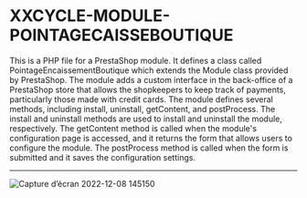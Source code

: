# XXCYCLE-MODULE-POINTAGECAISSEBOUTIQUE

This is a PHP file for a PrestaShop module. It defines a class called PointageEncaissementBoutique which extends the Module class provided by PrestaShop. The module adds a custom interface in the back-office of a PrestaShop store that allows the shopkeepers to keep track of payments, particularly those made with credit cards. The module defines several methods, including install, uninstall, getContent, and postProcess. The install and uninstall methods are used to install and uninstall the module, respectively. The getContent method is called when the module's configuration page is accessed, and it returns the form that allows users to configure the module. The postProcess method is called when the form is submitted and it saves the configuration settings.

---

![Capture d’écran 2022-12-08 145150](https://user-images.githubusercontent.com/46538211/206463324-794b2a21-914d-4a3a-a081-20d5719e5243.png)
